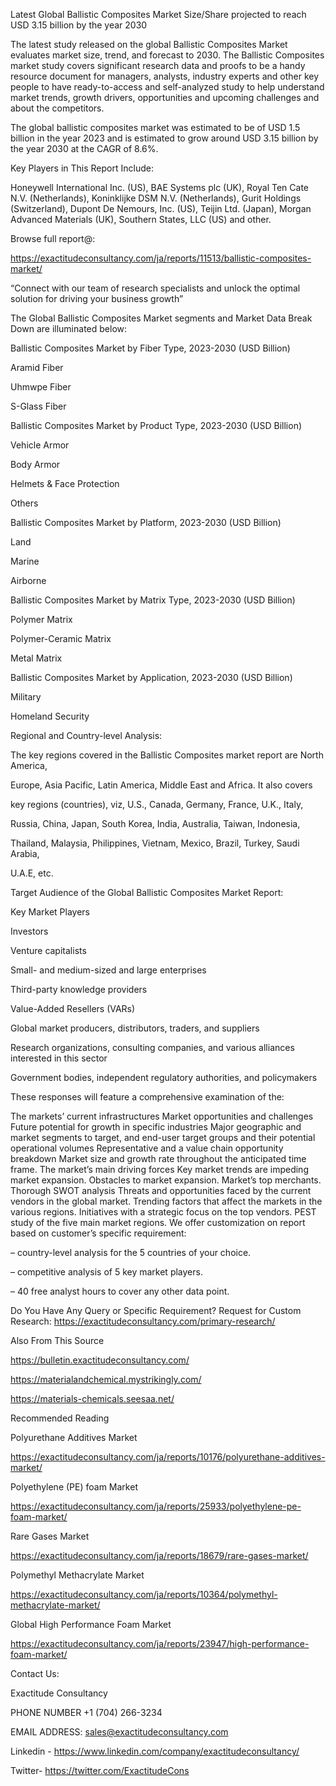 Latest Global Ballistic Composites Market Size/Share projected to reach USD 3.15 billion by the year 2030

The latest study released on the global Ballistic Composites Market evaluates market size, trend, and forecast to 2030. The Ballistic Composites market study covers significant research data and proofs to be a handy resource document for managers, analysts, industry experts and other key people to have ready-to-access and self-analyzed study to help understand market trends, growth drivers, opportunities and upcoming challenges and about the competitors.

The global ballistic composites market was estimated to be of USD 1.5 billion in the year 2023 and is estimated to grow around USD 3.15 billion by the year 2030 at the CAGR of 8.6%.

Key Players in This Report Include:

Honeywell International Inc. (US), BAE Systems plc (UK), Royal Ten Cate N.V.  (Netherlands), Koninklijke DSM N.V. (Netherlands), Gurit Holdings (Switzerland), Dupont De Nemours, Inc. (US), Teijin Ltd. (Japan), Morgan Advanced Materials (UK), Southern States, LLC (US) and other.

Browse full report@:

https://exactitudeconsultancy.com/ja/reports/11513/ballistic-composites-market/

“Connect with our team of research specialists and unlock the optimal solution for driving your business growth”

The Global Ballistic Composites Market segments and Market Data Break Down are illuminated below:

Ballistic Composites Market by Fiber Type, 2023-2030 (USD Billion)

Aramid Fiber

Uhmwpe Fiber

S-Glass Fiber

Ballistic Composites Market by Product Type, 2023-2030 (USD Billion)

Vehicle Armor

Body Armor

Helmets & Face Protection

Others

Ballistic Composites Market by Platform, 2023-2030 (USD Billion)

Land

Marine

Airborne

Ballistic Composites Market by Matrix Type, 2023-2030 (USD Billion)

Polymer Matrix

Polymer-Ceramic Matrix

Metal Matrix

Ballistic Composites Market by Application, 2023-2030 (USD Billion)

Military

Homeland Security

Regional and Country-level Analysis:

The key regions covered in the Ballistic Composites market report are North America,

Europe, Asia Pacific, Latin America, Middle East and Africa. It also covers

key regions (countries), viz, U.S., Canada, Germany, France, U.K., Italy,

Russia, China, Japan, South Korea, India, Australia, Taiwan, Indonesia,

Thailand, Malaysia, Philippines, Vietnam, Mexico, Brazil, Turkey, Saudi Arabia,

U.A.E, etc.

Target Audience of the Global Ballistic Composites Market Report:

Key Market Players

Investors

Venture capitalists

Small- and medium-sized and large enterprises

Third-party knowledge providers

Value-Added Resellers (VARs)

Global market producers, distributors, traders, and suppliers

Research organizations, consulting companies, and various alliances interested in this sector

Government bodies, independent regulatory authorities, and policymakers

These responses will feature a comprehensive examination of the:

The markets’ current infrastructures
Market opportunities and challenges
Future potential for growth in specific industries
Major geographic and market segments to target, and end-user target groups and their potential operational volumes
Representative and a value chain opportunity breakdown
Market size and growth rate throughout the anticipated time frame.
The market’s main driving forces
Key market trends are impeding market expansion.
Obstacles to market expansion.
Market’s top merchants.
Thorough SWOT analysis
Threats and opportunities faced by the current vendors in the global market.
Trending factors that affect the markets in the various regions.
Initiatives with a strategic focus on the top vendors.
PEST study of the five main market regions.
We offer customization on report based on customer’s specific requirement:

– country-level analysis for the 5 countries of your choice.

– competitive analysis of 5 key market players.

– 40 free analyst hours to cover any other data point.

Do You Have Any Query or Specific Requirement? Request for Custom Research: https://exactitudeconsultancy.com/primary-research/

Also From This Source

https://bulletin.exactitudeconsultancy.com/

https://materialandchemical.mystrikingly.com/

https://materials-chemicals.seesaa.net/

Recommended Reading

Polyurethane Additives Market

https://exactitudeconsultancy.com/ja/reports/10176/polyurethane-additives-market/

Polyethylene (PE) foam Market

https://exactitudeconsultancy.com/ja/reports/25933/polyethylene-pe-foam-market/

Rare Gases Market

https://exactitudeconsultancy.com/ja/reports/18679/rare-gases-market/

Polymethyl Methacrylate Market

https://exactitudeconsultancy.com/ja/reports/10364/polymethyl-methacrylate-market/

Global High Performance Foam Market

https://exactitudeconsultancy.com/ja/reports/23947/high-performance-foam-market/

Contact Us:

Exactitude Consultancy

PHONE NUMBER +1 (704) 266-3234

EMAIL ADDRESS: sales@exactitudeconsultancy.com

Linkedin - https://www.linkedin.com/company/exactitudeconsultancy/

Twitter- https://twitter.com/ExactitudeCons﻿



